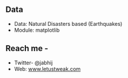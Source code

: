 ## Data

- Data: Natural Disasters based (Earthquakes)
- Module: matplotlib 

## Reach me -

- Twitter- @jabhij
- Web: www.letustweak.com

